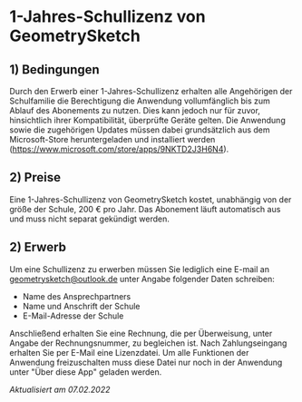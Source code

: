 # 1-Jahres-Schullizenz von GeometrySketch

## 1) Bedingungen
Durch den Erwerb einer 1-Jahres-Schullizenz erhalten alle Angehörigen der Schulfamilie die Berechtigung die Anwendung vollumfänglich bis zum Ablauf des Abonements zu nutzen. Dies kann jedoch nur für zuvor, hinsichtlich ihrer Kompatibilität, überprüfte Geräte gelten. Die Anwendung sowie die zugehörigen Updates müssen dabei grundsätzlich aus dem Microsoft-Store heruntergeladen und installiert werden (https://www.microsoft.com/store/apps/9NKTD2J3H6N4).

## 2) Preise
Eine 1-Jahres-Schullizenz von GeometrySketch kostet, unabhängig von der größe der Schule, 200 € pro Jahr. Das Abonement läuft automatisch aus und muss nicht separat gekündigt werden.

## 2) Erwerb
Um eine Schullizenz zu erwerben müssen Sie lediglich eine E-mail an geometrysketch@outlook.de unter Angabe folgender Daten schreiben:
- Name des Ansprechpartners
- Name und Anschrift der Schule
- E-Mail-Adresse der Schule

Anschließend erhalten Sie eine Rechnung, die per Überweisung, unter Angabe der Rechnungsnummer, zu begleichen ist. Nach Zahlungseingang erhalten Sie per E-Mail eine Lizenzdatei. Um alle Funktionen der Anwendung freizuschalten muss diese Datei nur noch in der Anwendung unter "Über diese App" geladen werden.

*Aktualisiert am 07.02.2022*

